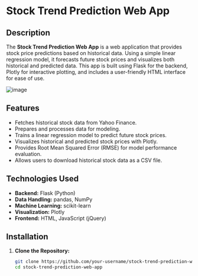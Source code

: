 # Stock Trend Prediction Web App

## Description

The **Stock Trend Prediction Web App** is a web application that provides stock price predictions based on historical data. Using a simple linear regression model, it forecasts future stock prices and visualizes both historical and predicted data. This app is built using Flask for the backend, Plotly for interactive plotting, and includes a user-friendly HTML interface for ease of use.

![image](https://github.com/user-attachments/assets/998f4f53-1f4d-403d-bcfa-14cd5017cb2c)


## Features

- Fetches historical stock data from Yahoo Finance.
- Prepares and processes data for modeling.
- Trains a linear regression model to predict future stock prices.
- Visualizes historical and predicted stock prices with Plotly.
- Provides Root Mean Squared Error (RMSE) for model performance evaluation.
- Allows users to download historical stock data as a CSV file.

## Technologies Used

- **Backend:** Flask (Python)
- **Data Handling:** pandas, NumPy
- **Machine Learning:** scikit-learn
- **Visualization:** Plotly
- **Frontend:** HTML, JavaScript (jQuery)

## Installation

1. **Clone the Repository:**

   ```bash
   git clone https://github.com/your-username/stock-trend-prediction-web-app.git
   cd stock-trend-prediction-web-app
